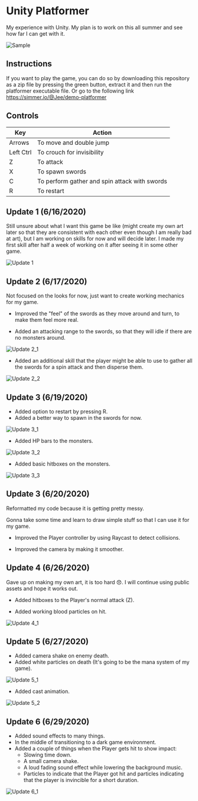 # Unity Platformer
My experience with Unity. My plan is to work on this all summer and see how far I can get with it.

![Sample](https://i.imgur.com/3Gud9IY.pngng)

## Instructions
If you want to play the game, you can do so by downloading this repository as a zip file by pressing the green button, extract it and then run the platformer executable file.
Or go to the following link https://simmer.io/@Jee/demo-platformer
## Controls
Key | Action
------------ | -------------
Arrows | To move and double jump
Left Ctrl | To crouch for invisibility
Z | To attack
X | To spawn swords
C | To perform gather and spin attack with swords
R | To restart

## Update 1 (6/16/2020)
Still unsure about what I want this game be like (might create my own art later so that they are consistent with each other even though I am really bad at art), but I am working on skills for now and will decide later. I made my first skill after half a week of working on it after seeing it in some other game. 

![Update 1](https://media1.giphy.com/media/SXZZnpDXgr8HWvOucA/giphy.gif)

## Update 2 (6/17/2020)
Not focused on the looks for now, just want to create working mechanics for my game.

* Improved the "feel" of the swords as they move around and turn, to make them feel more real.

* Added an attacking range to the swords, so that they will idle if there are no monsters around.

![Update 2_1](https://media0.giphy.com/media/Vf2VLENGpOK8BicmGM/giphy.gif)
* Added an additional skill that the player might be able to use to gather all the swords for a spin attack and then disperse them.

![Update 2_2](https://media2.giphy.com/media/IblZVy9cZSGDlxvSP1/giphy.gif)


## Update 3 (6/19/2020)
* Added option to restart by pressing R.
* Added a better way to spawn in the swords for now.

![Update 3_1](https://media3.giphy.com/media/jQtAf4FBGDtUio3LEr/giphy.gif)
* Added HP bars to the monsters.

![Update 3_2](https://media3.giphy.com/media/Pj6Uxf0gxe5YIZ4ItB/giphy.gif)
* Added basic hitboxes on the monsters.

![Update 3_3](https://media2.giphy.com/media/lQaWA58tICESG39zp7/giphy.gif)


## Update 3 (6/20/2020)
Reformatted my code because it is getting pretty messy. 

Gonna take some time and learn to draw simple stuff so that I can use it for my game.

* Improved the Player controller by using Raycast to detect collisions.

* Improved the camera by making it smoother.

## Update 4 (6/26/2020)
Gave up on making my own art, it is too hard 😞. I will continue using public assets and hope it works out.

* Added hitboxes to the Player's normal attack (Z).

* Added working blood particles on hit.

![Update 4_1](https://media3.giphy.com/media/WRjLXItWdspQYfMnZH/giphy.gif)

## Update 5 (6/27/2020)
* Added camera shake on enemy death.
* Added white particles on death (It's going to be the mana system of my game).

![Update 5_1](https://media1.giphy.com/media/XZTnhsQbNlHE5grPOt/giphy.gif)
* Added cast animation.

![Update 5_2](https://media3.giphy.com/media/IdxNenAKSvlxdQqf2F/giphy.gif)

## Update 6 (6/29/2020)
* Added sound effects to many things.
* In the middle of transitioning to a dark game environment.
* Added a couple of things when the Player gets hit to show impact:
  * Slowing time down.
  * A small camera shake.
  * A loud fading sound effect while lowering the background music.
  * Particles to indicate that the Player got hit and particles indicating that the player is invincible for a short duration.

![Update 6_1](https://media2.giphy.com/media/RitjaZ6RpA6yKruewS/giphy.gif)
